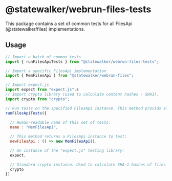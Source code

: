 
# @statewalker/webrun-files-tests

This package contains a set of common tests for all FilesApi (@statewalker/files) implementations.

## Usage

```js
// Import a batch of common tests
import { runFilesApiTests } from "@statewalker/webrun-files-tests";

// Import a specific FilesApi implementation
import { MemFilesApi } from "@statewalker/webrun-files";

// Import expect.js
import expect from "expect.js";s
// Import crypto library (used to calculate content hashes - SHA1).
import crypto from "crypto";

// Run tests on the specified FilesApi instance. This method provids all required dependencies.
runFilesApiTests({
  
  // Human-readable name of this set of tests:
  name : "MemFilesApi",

  // This method returns a FilesApi instance to test:
  newFilesApi : () => new MemFilesApi(),

  // An instance of the "expect.js" testing library:
  expect,

  // Standard crypto instance. Used to calculate SHA-1 hashes of files content:
  crypto
})

```

